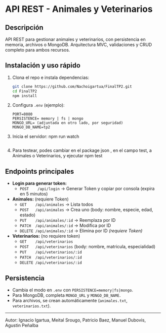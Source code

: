 # API REST - Animales y Veterinarios

## Descripción
API REST para gestionar animales y veterinarios, con persistencia en memoria, archivos o MongoDB. Arquitectura MVC, validaciones y CRUD completo para ambos recursos.

## Instalación y uso rápido
1. Clona el repo e instala dependencias:
   ```bash
   git clone https://github.com/Nachoigartua/FinalTP2.git
   cd FinalTP2
   npm install
   ```
2. Configura `.env` (ejemplo):
   ```env
   PORT=8080
   PERSISTENCE= memory | fs | mongo
   MONGO_URL= (adjuntada en otro lado, por seguridad)
   MONGO_DB_NAME=tp2
   ```
3. Inicia el servidor:
   npm run watch
   ```
4. Para testear, podes cambiar en el package json , en el campo test, a Animales o Veterinarios, y ejecutar
   npm test

## Endpoints principales
- **Login para generar token:**
  - `POST    /api/login`         → Generar Token y copiar por consola (expira en 5 minutos)
- **Animales:** (requiere Token)
  - `GET    /api/animales`         → Lista todos
  - `POST   /api/animales`         → Crea uno (body: nombre, especie, edad, estado) 
  - `PUT    /api/animales/:id`     → Reemplaza por ID
  - `PATCH  /api/animales/:id`     → Modifica por ID
  - `DELETE /api/animales/:id`     → Elimina por ID *(requiere Token)*
- **Veterinarios:** (no requiere token)
  - `GET    /api/veterinarios`
  - `POST   /api/veterinarios`     (body: nombre, matricula, especialidad) 
  - `PUT    /api/veterinarios/:id`
  - `PATCH  /api/veterinarios/:id`
  - `DELETE /api/veterinarios/:id` 


## Persistencia
- Cambia el modo en `.env` con `PERSISTENCE=memory|fs|mongo`.
- Para MongoDB, completa `MONGO_URL` y `MONGO_DB_NAME`.
- Para archivos, se crean automáticamente (`animales.txt`, `veterinarios.txt`).

---
Autor: Ignacio Igartua, Meital Srougo, Patricio Baez, Manuel Dubovis, Agustin Peñalba

